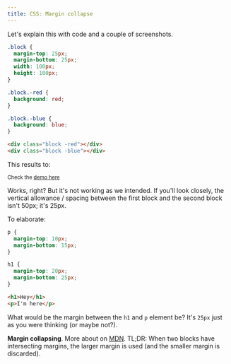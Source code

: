 ```yaml
---
title: CSS: Margin collapse
---
```


Let's explain this with code and a couple of screenshots.

```css
.block {
  margin-top: 25px;
  margin-bottom: 25px;
  width: 100px;
  height: 100px;
}

.block.-red {
  background: red;
}

.block.-blue {
  background: blue;
}
```

```html
<div class="block -red"></div>
<div class="block -blue"></div>
```

This results to:

<!-- insert -->

<sup>Check the [demo here](http://codepen.io/srph/pen/RPxZqy)</sup>

Works, right? But it's not working as we intended. If you'll look closely, the vertical allowance / spacing between the first block and the second block isn't 50px; it's 25px.

To elaborate:

```css
p {
  margin-top: 10px;
  margin-bottom: 15px;
}

h1 {
  margin-top: 20px;
  margin-bottom: 25px;
}
```

```html
<h1>Hey</h1>
<p>I'm here</p>
```

What would be the margin between the `h1` and `p` element be? It's `25px` just as you were thinking (or maybe not?).

**Margin collapsing**. More about on [MDN](https://developer.mozilla.org/en-US/docs/Web/CSS/margin_collapsing). TL;DR: When two blocks have intersecting margins, the larger margin is used (and the smaller margin is discarded).
